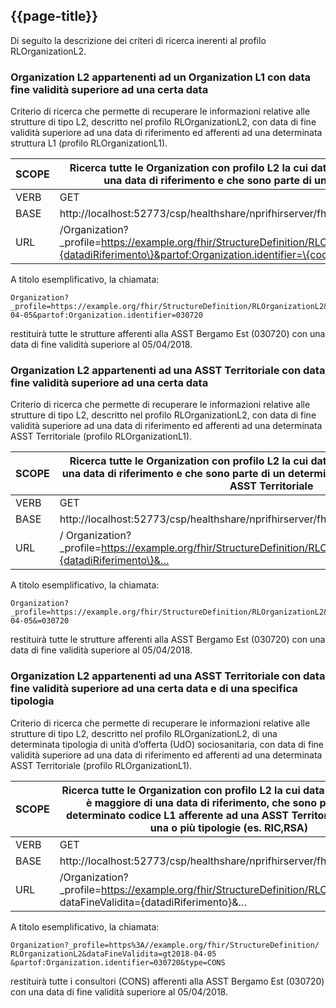 ## {{page-title}}

Di seguito la descrizione dei criteri di ricerca inerenti al profilo RLOrganizationL2.

###	Organization L2 appartenenti ad un Organization L1 con data fine validità superiore ad una certa data
Criterio di ricerca che permette di recuperare le informazioni relative alle strutture di tipo L2, descritto nel profilo RLOrganizationL2, con data di fine validità superiore ad una data di riferimento ed afferenti ad una determinata struttura L1 (profilo RLOrganizationL1).

| SCOPE | Ricerca tutte le Organization con profilo L2 la cui data di fine validità è maggiore di una data di riferimento e che sono parte   di un determinato codice L1 |
|---|---|
| VERB | GET |
| BASE | http://localhost:52773/csp/healthshare/nprifhirserver/fhir/r4 |
| URL | /Organization?_profile=https://example.org/fhir/StructureDefinition/RLOrganizationL2&dataFineValidita=\{datadiRiferimento\}&partof:Organization.identifier=\{codicelivelloL1\} |

A titolo esemplificativo, la chiamata: 

    Organization?_profile=https://example.org/fhir/StructureDefinition/RLOrganizationL2&dataFineValidita=gt2018-04-05&partof:Organization.identifier=030720

restituirà tutte le strutture afferenti alla ASST Bergamo Est (030720) con una data di fine validità superiore al 05/04/2018.

### Organization L2 appartenenti ad una ASST Territoriale con data fine validità superiore ad una certa data
Criterio di ricerca che permette di recuperare le informazioni relative alle strutture di tipo L2, descritto nel profilo RLOrganizationL2, con data di fine validità superiore ad una data di riferimento ed afferenti ad una determinata ASST Territoriale (profilo RLOrganizationL1).

| SCOPE | Ricerca tutte le Organization con profilo L2 la cui data di fine validità è maggiore di una data di riferimento e che sono parte di un determinato codice L1 afferente ad una ASST Territoriale |
|---|---|
| VERB | GET |
| BASE | http://localhost:52773/csp/healthshare/nprifhirserver/fhir/r4 |
| URL | / Organization?_profile=https://example.org/fhir/StructureDefinition/RLOrganizationL2&dataFineValidita=\{datadiRiferimento\}&… |

A titolo esemplificativo, la chiamata:

    Organization?_profile=https://example.org/fhir/StructureDefinition/RLOrganizationL2&dataFineValidita=gt2018-04-05&=030720

restituirà tutte le strutture afferenti alla ASST Bergamo Est (030720) con una data di fine validità superiore al 05/04/2018.

###	Organization L2 appartenenti ad una ASST Territoriale con data fine validità superiore ad una certa data e di una specifica tipologia
Criterio di ricerca che permette di recuperare le informazioni relative alle strutture di tipo L2, descritto nel profilo RLOrganizationL2, di una determinata tipologia di unità d’offerta (UdO) sociosanitaria, con data di fine validità superiore ad una data di riferimento ed afferenti ad una determinata ASST Territoriale (profilo RLOrganizationL1).

| SCOPE | Ricerca tutte le Organization con profilo L2 la cui data di fine validità è maggiore di una data di riferimento, che sono parte di un determinato codice L1 afferente ad una ASST Territoriale e sono di una o più tipologie (es. RIC,RSA) |
|---|---|
| VERB | GET |
| BASE | http://localhost:52773/csp/healthshare/nprifhirserver/fhir/r4 |
| URL | /Organization?_profile=https://example.org/fhir/StructureDefinition/RLOrganizationL2& dataFineValidita={datadiRiferimento}&… |

A titolo esemplificativo, la chiamata: 

    Organization?_profile=https%3A//example.org/fhir/StructureDefinition/ RLOrganizationL2&dataFineValidita=gt2018-04-05 &partof:Organization.identifier=030720&type=CONS

restituirà tutte i consultori (CONS) afferenti alla ASST Bergamo Est (030720) con una data di fine validità superiore al 05/04/2018.
